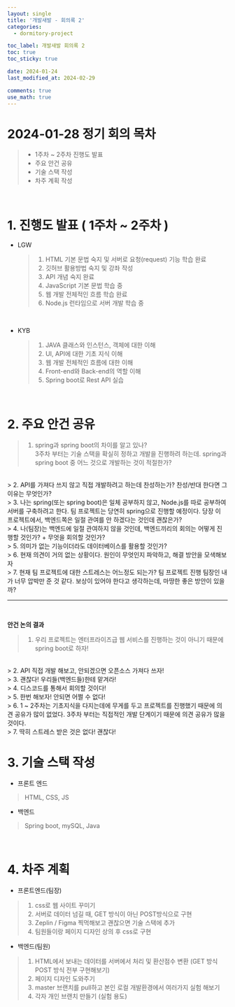 ```yaml
---
layout: single
title: '개발새발 - 회의록 2'
categories:
  - dormitory-project

toc_label: 개발새발 회의록 2
toc: true
toc_sticky: true

date: 2024-01-24
last_modified_at: 2024-02-29 

comments: true
use_math: true
---
```


# 2024-01-28 정기 회의 목차
> -  1주차 ~ 2주차 진행도 발표
> -  주요 안건 공유
> -  기술 스택 작성
> -  차주 계획 작성

<br>

# 1. 진행도 발표 ( 1주차 ~ 2주차 )

- LGW
  > 1. HTML 기본 문법 숙지 및 서버로 요청(request) 기능 학습 완료
  > 2. 깃허브 활용방법 숙지 및 강좌 작성
  > 3. API 개념 숙지 완료
  > 4. JavaScript 기본 문법 학습 중
  > 5. 웹 개발 전체적인 흐름 학습 완료
  > 6. Node.js 런타임으로 서버 개발 학습 중

<br>

- KYB
  > 1. JAVA 클래스와 인스턴스, 객체에 대한 이해
  > 2. UI, API에 대한 기초 지식 이해
  > 3. 웹 개발 전체적인 흐름에 대한 이해
  > 4. Front-end와 Back-end의 역할 이해
  > 5. Spring boot로 Rest API 실습
  
<br>

# 2. 주요 안건 공유

  > 1. spring과 spring boot의 차이를 알고 있나?  
    3주차 부터는 기술 스택을 확실히 정하고 개발을 진행하려 하는데. spring과 spring boot 중 어느 것으로 개발하는 것이 적절한가?  
  <br>
  > 2. API를 가져다 쓰지 않고 직접 개발하려고 하는데 찬성하는가?  
  찬성/반대 한다면 그 이유는 무엇인가?    
  <br>
  > 3. 나는 spring(또는 spring boot)은 일체 공부하지 않고, Node.js를 따로 공부하여 서버를 구축하려고 한다. 팀 프로젝트는 당연히 spring으로 진행할 예정이다. 당장 이 프로젝트에서, 백엔드쪽은 일절 관여를 안 하겠다는 것인데 괜찮은가?  
  <br>
  > 4. 나(팀장)는 백엔드에 일절 관여하지 않을 것인데, 백엔드끼리의 회의는 어떻게 진행할 것인가? + 무엇을 회의할 것인가?  
  <br>
  > 5. 의미가 없는 기능이더라도 데이터베이스를 활용할 것인가?  
  <br>
  > 6. 현재 의견이 거의 없는 상황이다.  
  원인이 무엇인지 파악하고, 해결 방안을 모색해보자  
  <br>
  > 7. 현재 팀 프로젝트에 대한 스트레스는 어느정도 되는가?   
  팀 프로젝트 진행 팀장인 내가 너무 압박만 준 것 같다. 보상이 있어야 한다고 생각하는데, 마땅한 좋은 방안이 있을까?  

<hr>
<br>

**안건 논의 결과**

  > 1. 우리 프로젝트는 엔터프라이즈급 웹 서비스를 진행하는 것이 아니기 때문에 spring boot로 하자!  
  <br>
  > 2. API 직접 개발 해보고, 안되겠으면 오픈소스 가져다 
  쓰자!  
  <br>
  > 3. 괜찮다! 우리들(백엔드들)한테 맡겨라!  
  <br>
  > 4. 디스코드를 통해서 회의할 것이다!  
  <br>
  > 5. 한번 해보자! 안되면 어쩔 수 없다!  
  <br>
  > 6. 1 ~ 2주차는 기초지식을 다지는데에 무게를 두고 프로젝트를 진행했기 때문에 의견 공유가 많이 없었다.   3주차 부터는 직접적인 개발 단계이기 때문에 의견 공유가 많을 것이다.  
  <br>
  > 7. 딱히 스트레스 받은 것은 없다! 괜찮다!

<br>

# 3. 기술 스택 작성

- 프론트 엔드

> HTML, CSS, JS

- 백엔드

> Spring boot, mySQL, Java 

<br>

# 4. 차주 계획

- 프론트엔드(팀장)
> 1. css로 웹 사이트 꾸미기
> 2. 서버로 데이터 넘길 때, GET 방식이 아닌 POST방식으로 구현
> 3. Zeplin / Figma 찍먹해보고 괜찮으면 기술 스택에 추가 
> 4. 팀원들이랑 페이지 디자인 상의 후 css로 구현

- 백엔드(팀원)
> 1. HTML에서 보내는 데이터를 서버에서 처리 및 환산점수 변환 (GET 방식 POST 방식 전부 구현해보기)
> 2. 페이지 디자인 도와주기
> 3. master 브랜치를 pull하고 본인 로컬 개발환경에서 여러가지 실험 해보기
> 4. 각자 개인 브랜치 만들기 (실험 용도)